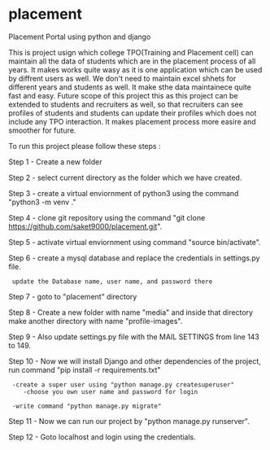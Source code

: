 # placement
Placement Portal using python and django

This is project usign which college TPO(Training and Placement cell) can maintain all the data of students which are in the 
placement process of all years. It makes works quite wasy as it is one application which can be used by diffrent users as well.
We don't need to maintain excel shhets for different years and students as well. It make sthe data maintainece quite fast and
easy. Future scope of this project this as this project can be extended to students and recruiters as well, so that recruiters
can see profiles of students and students can update their profiles which does not include any TPO interaction. It makes 
placement process more easire and smoother for future.

To run this project please follow these steps :

Step 1 - Create a new folder

Step 2 - select current directory as the folder which we have created.

Step 3 - create a virtual enviornment of python3 using the command "python3 -m venv ."

Step 4 - clone git repository using the command "git clone https://github.com/saket9000/placement.git".

Step 5 - activate virtual enviornment using command "source bin/activate".

Step 6 - create a mysql database and replace the credentials in settings.py file.

	 update the Database name, user name, and password there


Step 7 - goto to "placement" directory

Step 8 - Create a new folder with name "media" and inside that directory make another directory with name "profile-images".

Step 9 - Also update settings.py file with the MAIL SETTINGS from line 143 to 149.

Step 10 - Now we will install Django and other dependencies of the project, run command "pip install -r requirements.txt"

	 -create a super user using "python manage.py createsuperuser"
		-choose you own user name and password for login

	 -write command "python manage.py migrate"


Step 11 - Now we can run our project by "python manage.py runserver".

Step 12 - Goto localhost and login using the credentials.
